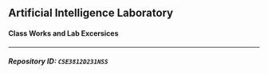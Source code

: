 ## Artificial Intelligence Laboratory

#### Class Works and Lab Excersices

---
##### Repository ID: `CSE3812D231NSS`

